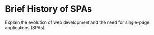 # Brief History of SPAs

Explain the evolution of web development and the need for single-page applications (SPAs).

